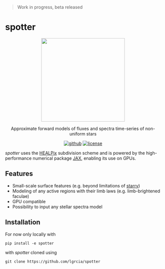 > Work in progress, beta released

# spotter

<p align="center">
    <img src="docs/source/_static/spotter.png" width="270">
</p>

<p align="center">
Approximate forward models of fluxes and spectra time-series of non-uniform stars
  <br>
  <p align="center">
    <a href="https://github.com/lgrcia/spotter">
      <img src="https://img.shields.io/badge/github-lgrcia/spotter-white.svg?style=flat" alt="github"/></a>
    <a href="LICENCE">
      <img src="https://img.shields.io/badge/license-MIT-lightgray.svg?style=flat" alt="license"/>
    </a>
  </p>
</p>

*spotter* uses the [HEALPix](https://healpix.sourceforge.io/) subdivision scheme and is powered by the high-performance numerical package [JAX](https://jax.readthedocs.io/en/latest/notebooks/quickstart.html), enabling its use on GPUs.


## Features

- Small-scale surface features (e.g. beyond limitations of [starry]()) <span style="color:grey">
- Modeling of any active regions with their limb laws (e.g. limb-brightened faculae)
- GPU compatible <span style="color:grey">
- Possibility to input any stellar spectra model

## Installation

For now only locally with

```
pip install -e spotter
```

with *spotter* cloned using
```
git clone https://github.com/lgrcia/spotter
```
